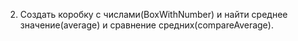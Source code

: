 2) Создать коробку с числами(BoxWithNumber) и найти среднее значение(average) и сравнение средних(compareAverage).